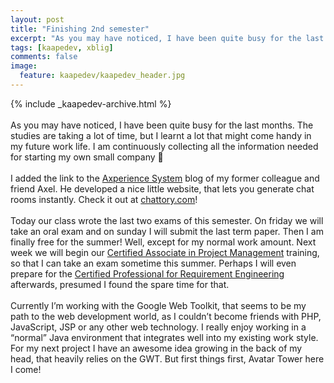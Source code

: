 ```yaml
---
layout: post
title: "Finishing 2nd semester"
excerpt: "As you may have noticed, I have been quite busy for the last months. Today our class wrote the last two exams of this semester."
tags: [kaapedev, xblig]
comments: false
image:
  feature: kaapedev/kaapedev_header.jpg
---
```


{% include _kaapedev-archive.html %}
<br/><br/>
As you may have noticed, I have been quite busy for the last months. The studies are taking a lot of time, but I learnt a lot that might come handy in my future work life. I am continuously collecting all the information needed for starting my own small company 🙂
<br/><br/>
I added the link to the [Axperience System](http://axperience.wordpress.com/) blog of my former colleague and friend Axel. He developed a nice little website, that lets you generate chat rooms instantly. Check it out at [chattory.com](http://chattory.com)!
<br/><br/>
Today our class wrote the last two exams of this semester. On friday we will take an oral exam and on sunday I will submit the last term paper. Then I am finally free for the summer! Well, except for my normal work amount. Next week we will begin our [Certified Associate in Project Management](http://www.pmi.org/Certification/Certified-Associate-in-Project-Management-CAPM.aspx) training, so that I can take an exam sometime this summer. Perhaps I will even prepare for the [Certified Professional for Requirement Engineering](http://en.wikipedia.org/wiki/Certified_Professional_for_Requirements_Engineering) afterwards, presumed I found the spare time for that.
<br/><br/>
Currently I’m working with the Google Web Toolkit, that seems to be my path to the web development world, as I couldn’t become friends with PHP, JavaScript, JSP or any other web technology. I really enjoy working in a “normal” Java environment that integrates well into my existing work style. For my next project I have an awesome idea growing in the back of my head, that heavily relies on the GWT. But first things first, Avatar Tower here I come!